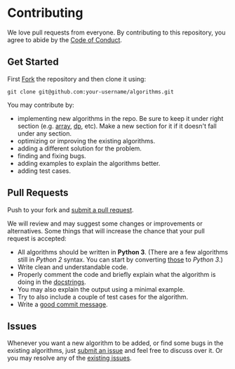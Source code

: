 # Contributing

We love pull requests from everyone. By contributing to this repository, you
agree to abide by the [Code of Conduct](CODE_OF_CONDUCT.md).

## Get Started
First [Fork][fork] the repository and then clone it using:

    git clone git@github.com:your-username/algorithms.git


You may contribute by:
- implementing new algorithms in the repo. Be sure to keep it under
right section (e.g. [array](array), [dp](dp), etc). Make a new section for it if
it doesn't fall under any section.
- optimizing or improving the existing algorithms.
- adding a different solution for the problem.
- finding and fixing bugs.
- adding examples to explain the algorithms better.
- adding test cases.

## Pull Requests
Push to your fork and [submit a pull request][pr].

We will review and may suggest some changes or improvements or alternatives.
Some things that will increase the chance that your pull request is accepted:

* All algorithms should be written in **Python 3**. 
(There are a few algorithms still in _Python 2_ syntax. You can start by converting
[those][issue120] to _Python 3_.)
* Write clean and understandable code.
* Properly comment the code and briefly explain what the algorithm is doing in the [docstrings][docstr].
* You may also explain the output using a minimal example.
* Try to also include a couple of test cases for the algorithm.
* Write a [good commit message][commit].


## Issues
Whenever you want a new algorithm to be added, or find some bugs in the existing algorithms, 
just [submit an issue][newissue] and feel free to discuss over it.
Or you may resolve any of the [existing issues][issues].

[fork]: https://help.github.com/articles/fork-a-repo/
[docstr]: https://www.python.org/dev/peps/pep-0257/#multi-line-docstrings
[commit]: http://tbaggery.com/2008/04/19/a-note-about-git-commit-messages.html
[pr]: https://github.com/keon/algorithms/compare/
[newissue]: https://github.com/keon/algorithms/issues/new 
[issue120]: https://github.com/keon/algorithms/issues/120
[issues]: https://github.com/keon/algorithms/issues/